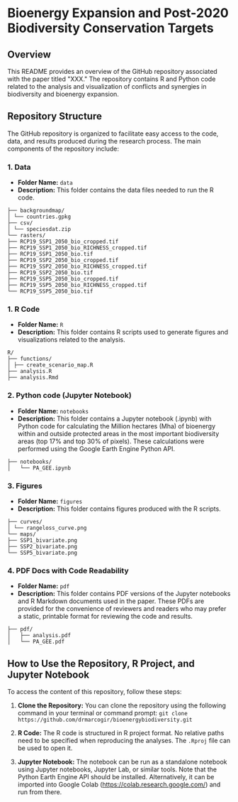 # Bioenergy Expansion and Post-2020 Biodiversity Conservation Targets

## Overview
This README provides an overview of the GitHub repository associated with the paper titled "XXX." The repository contains R and Python code related to the analysis and visualization of conflicts and synergies in biodiversity and bioenergy expansion.

## Repository Structure

The GitHub repository is organized to facilitate easy access to the code, data, and results produced during the research process. The main components of the repository include:

### 1. Data
- **Folder Name:** `data`
- **Description:** This folder contains the data files needed to run the R code.

```
├── backgroundmap/
│ └── countries.gpkg
├── csv/
│ └── speciesdat.zip
└── rasters/
├── RCP19_SSP1_2050_bio_cropped.tif
├── RCP19_SSP1_2050_bio_RICHNESS_cropped.tif
├── RCP19_SSP1_2050_bio.tif
├── RCP19_SSP2_2050_bio_cropped.tif
├── RCP19_SSP2_2050_bio_RICHNESS_cropped.tif
├── RCP19_SSP2_2050_bio.tif
├── RCP19_SSP5_2050_bio_cropped.tif
├── RCP19_SSP5_2050_bio_RICHNESS_cropped.tif
└── RCP19_SSP5_2050_bio.tif
```

### 1. R Code
- **Folder Name:** `R`
- **Description:** This folder contains R scripts used to generate figures and visualizations related to the analysis.

```
R/
├── functions/
│ ├── create_scenario_map.R
├── analysis.R
├── analysis.Rmd
```


### 2. Python code (Jupyter Notebook)
- **Folder Name:** `notebooks`
- **Description:** This folder contains a Jupyter notebook (.ipynb) with Python code for calculating the Million hectares (Mha) of bioenergy within and outside protected areas in the most important biodiversity areas (top 17% and top 30% of pixels). These calculations were performed using the Google Earth Engine Python API.

```
├── notebooks/
│   └── PA_GEE.ipynb
```

### 3. Figures
- **Folder Name:** `figures`
- **Description:** This folder contains figures produced with the R scripts.
```
├── curves/
│ └── rangeloss_curve.png
└── maps/
├── SSP1_bivariate.png
├── SSP2_bivariate.png
└── SSP5_bivariate.png
```

### 4. PDF Docs with Code Readability
- **Folder Name:** `pdf`
- **Description:** This folder contains PDF versions of the Jupyter notebooks and R Markdown documents used in the paper. These PDFs are provided for the convenience of reviewers and readers who may prefer a static, printable format for reviewing the code and results.
```
├── pdf/
│   ├── analysis.pdf
│   └── PA_GEE.pdf
```

## How to Use the Repository, R Project, and Jupyter Notebook

To access the content of this repository, follow these steps:

1. **Clone the Repository:** You can clone the repository using the following command in your terminal or command prompt:
`git clone https://github.com/drmarcogir/bioenergybiodiversity.git`

2. **R Code:** The R code is structured in R project format. No relative paths need to be specified when reproducing the analyses. The `.Rproj` file can be used to open it.

3. **Jupyter Notebook:** The notebook can be run as a standalone notebook using Jupyter notebooks, Jupyter Lab, or similar tools. Note that the Python Earth Engine API should be installed. Alternatively, it can be imported into Google Colab (https://colab.research.google.com/) and run from there.
